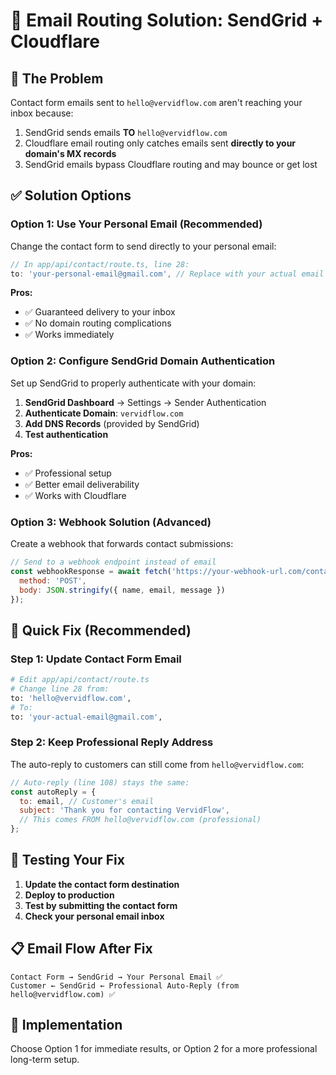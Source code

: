 # 📧 Email Routing Solution: SendGrid + Cloudflare

## 🚨 **The Problem**
Contact form emails sent to `hello@vervidflow.com` aren't reaching your inbox because:
1. SendGrid sends emails **TO** `hello@vervidflow.com`
2. Cloudflare email routing only catches emails sent **directly to your domain's MX records**
3. SendGrid emails bypass Cloudflare routing and may bounce or get lost

## ✅ **Solution Options**

### **Option 1: Use Your Personal Email (Recommended)**
Change the contact form to send directly to your personal email:

```javascript
// In app/api/contact/route.ts, line 28:
to: 'your-personal-email@gmail.com', // Replace with your actual email
```

**Pros:**
- ✅ Guaranteed delivery to your inbox
- ✅ No domain routing complications
- ✅ Works immediately

### **Option 2: Configure SendGrid Domain Authentication**
Set up SendGrid to properly authenticate with your domain:

1. **SendGrid Dashboard** → Settings → Sender Authentication
2. **Authenticate Domain**: `vervidflow.com`
3. **Add DNS Records** (provided by SendGrid)
4. **Test authentication**

**Pros:**
- ✅ Professional setup
- ✅ Better email deliverability
- ✅ Works with Cloudflare

### **Option 3: Webhook Solution (Advanced)**
Create a webhook that forwards contact submissions:

```javascript
// Send to a webhook endpoint instead of email
const webhookResponse = await fetch('https://your-webhook-url.com/contact', {
  method: 'POST',
  body: JSON.stringify({ name, email, message })
});
```

## 🎯 **Quick Fix (Recommended)**

### **Step 1: Update Contact Form Email**
```bash
# Edit app/api/contact/route.ts
# Change line 28 from:
to: 'hello@vervidflow.com',
# To:
to: 'your-actual-email@gmail.com',
```

### **Step 2: Keep Professional Reply Address**
The auto-reply to customers can still come from `hello@vervidflow.com`:

```javascript
// Auto-reply (line 108) stays the same:
const autoReply = {
  to: email, // Customer's email
  subject: 'Thank you for contacting VervidFlow',
  // This comes FROM hello@vervidflow.com (professional)
};
```

## 🔧 **Testing Your Fix**

1. **Update the contact form destination**
2. **Deploy to production**
3. **Test by submitting the contact form**
4. **Check your personal email inbox**

## 📋 **Email Flow After Fix**

```
Contact Form → SendGrid → Your Personal Email ✅
Customer ← SendGrid ← Professional Auto-Reply (from hello@vervidflow.com) ✅
```

## 🚀 **Implementation**

Choose Option 1 for immediate results, or Option 2 for a more professional long-term setup.
